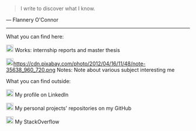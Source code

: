 >  I write to discover what I know.

— Flannery O'Connor

___
What you can find here:

<img src="http://pngimg.com/uploads/book/book_PNG51027.png" height="20px"></img> Works: internship reports and master thesis

<img src="http://pngimg.com/uploads/book/book_PNG51027.png" height="20px"></img>https://cdn.pixabay.com/photo/2012/04/16/11/48/note-35638_960_720.png Notes: Note about various subject interesting me

What you can find outside:

<img src="https://content.linkedin.com/content/dam/me/business/en-us/amp/brand-site/v2/bg/LI-Bug.svg.original.svg" height="20px"></img> My profile on LinkedIn

<img src="https://github.githubassets.com/images/modules/logos_page/GitHub-Mark.png" height="20px"></img> My personal projects' repositories on my GitHub

<img src="https://cdn.sstatic.net/Sites/stackoverflow/company/img/logos/so/so-icon.png?v=c78bd457575a" height="20px"></img> My StackOverflow
<!--stackedit_data:
eyJoaXN0b3J5IjpbLTI0NDA2MDEyNiwxNTM4OTAzMzAzLC01Mj
A4NjIzNTZdfQ==
-->